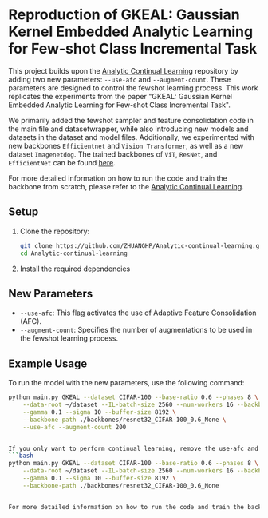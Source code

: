# Reproduction of GKEAL: Gaussian Kernel Embedded Analytic Learning for Few-shot Class Incremental Task

This project builds upon the [Analytic Continual Learning](https://github.com/ZHUANGHP/Analytic-continual-learning) repository by adding two new parameters: `--use-afc` and `--augment-count`. These parameters are designed to control the fewshot learning process. This work replicates the experiments from the paper "GKEAL: Gaussian Kernel Embedded Analytic Learning for Few-shot Class Incremental Task".

We primarily added the fewshot sampler and feature consolidation code in the main file and datasetwrapper, while also introducing new models and datasets in the dataset and model files. Additionally, we experimented with new backbones `Efficientnet` and `Vision Transformer`, as well as a new dataset `Imagenetdog`. The trained backbones of `ViT`, `ResNet`, and `EfficientNet` can be found [here](https://drive.google.com/file/d/1LCrX_Gz-AodRoRSbxWNX9o3w5Asc5BXV/view?usp=sharing).


For more detailed information on how to run the code and train the backbone from scratch, please refer to the [Analytic Continual Learning](https://github.com/ZHUANGHP/Analytic-continual-learning).

## Setup

1. Clone the repository:
   ```bash
   git clone https://github.com/ZHUANGHP/Analytic-continual-learning.git
   cd Analytic-continual-learning
2. Install the required dependencies

## New Parameters
- `--use-afc`: This flag activates the use of Adaptive Feature Consolidation (AFC).
- `--augment-count`: Specifies the number of augmentations to be used in the fewshot learning process.

## Example Usage

To run the model with the new parameters, use the following command:

```bash
python main.py GKEAL --dataset CIFAR-100 --base-ratio 0.6 --phases 8 \
    --data-root ~/dataset --IL-batch-size 2560 --num-workers 16 --backbone resnet32 \
    --gamma 0.1 --sigma 10 --buffer-size 8192 \
    --backbone-path ./backbones/resnet32_CIFAR-100_0.6_None \
    --use-afc --augment-count 200


If you only want to perform continual learning, remove the use-afc and augment-count parameters:
```bash
python main.py GKEAL --dataset CIFAR-100 --base-ratio 0.6 --phases 8 \
    --data-root ~/dataset --IL-batch-size 2560 --num-workers 16 --backbone resnet32 \
    --gamma 0.1 --sigma 10 --buffer-size 8192 \
    --backbone-path ./backbones/resnet32_CIFAR-100_0.6_None


For more detailed information on how to run the code and train the backbone from scratch, please refer to the [Analytic Continual Learning](https://github.com/ZHUANGHP/Analytic-continual-learning).

